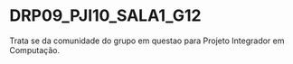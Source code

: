 # DRP09_PJI10_SALA1_G12
Trata se da comunidade do grupo em questao para Projeto Integrador em Computação.
